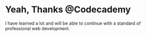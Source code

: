 # Yeah, Thanks @Codecademy
I have learned a lot and will be able to continue with a standard of professional web development.
